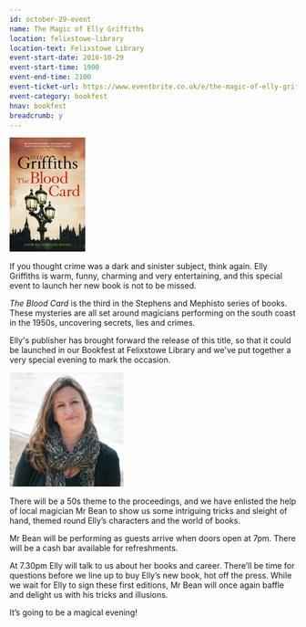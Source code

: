 ```yaml
---
id: october-29-event
name: The Magic of Elly Griffiths
location: felixstowe-library
location-text: Felixstowe Library
event-start-date: 2016-10-29
event-start-time: 1900
event-end-time: 2100
event-ticket-url: https://www.eventbrite.co.uk/e/the-magic-of-elly-griffiths-tickets-26051437551
event-category: bookfest
hnav: bookfest
breadcrumb: y
---
```

<img src="/images/article/elly-griffiths-the-blood-card.jpg" alt="The Blood Card" class="{% include /c/img-float-left.html %}" />

If you thought crime was a dark and sinister subject, think again. Elly Griffiths is warm, funny, charming and very entertaining, and this special event to launch her new book is not to be missed.

<cite>The Blood Card</cite> is the third in the Stephens and Mephisto series of books. These mysteries are all set around magicians performing on the south coast in the 1950s, uncovering secrets, lies and crimes.

Elly's publisher has brought forward the release of this title, so that it could be launched in our Bookfest at Felixstowe Library and we've put together a very special evening to mark the occasion.

<img src="/images/article/bookfest-elly-griffiths-r.jpg" class="custom-br-50 {% include /c/img-float-right.html %}" />

There will be a 50s theme to the proceedings, and we have enlisted the help of local magician Mr Bean to show us some intriguing tricks and sleight of hand, themed round Elly’s characters and the world of books.

Mr Bean will be performing as guests arrive when doors open at 7pm. There will be a cash bar available for refreshments.

At 7.30pm Elly will talk to us about her books and career. There’ll be time for questions before we line up to buy Elly’s new book, hot off the press. While we wait for Elly to sign these first editions, Mr Bean will once again baffle and delight us with his tricks and illusions.

It’s going to be a magical evening!
